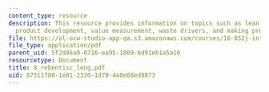 ```yaml
---
content_type: resource
description: This resource provides information on topics such as lean engineering,
  product development, value measurement, waste drivers, and making processes flow.
file: https://ol-ocw-studio-app-qa.s3.amazonaws.com/courses/16-852j-integrating-the-lean-enterprise-fall-2005/07511f081e0123301d704a0e08ed8873_8_rebentisc_leng.pdf
file_type: application/pdf
parent_uid: 5f2d46a9-0716-ea95-1809-6d91eb1a5a16
resourcetype: Document
title: 8_rebentisc_leng.pdf
uid: 07511f08-1e01-2330-1d70-4a0e08ed8873
---
```

